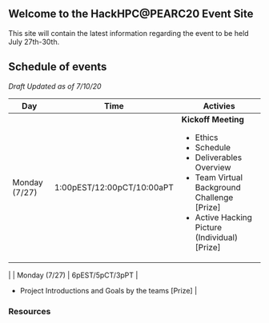 ## Welcome to the HackHPC@PEARC20 Event Site

This site will contain the latest information regarding the event to be held July 27th-30th.

## Schedule of events
_Draft Updated as of 7/10/20_

| Day | Time | Activies |
|-----------|------------------------|----------------------------|
| Monday (7/27) | 1:00pEST/12:00pCT/10:00aPT |  **Kickoff Meeting** <ul><li>Ethics</li><li>Schedule</li><li>Deliverables Overview</li><li>Team Virtual Background Challenge [Prize]</li><li>Active Hacking Picture (Individual)  [Prize]</li></ul>
|
| Monday (7/27) | 6pEST/5pCT/3pPT |  
- Project Introductions and Goals by the teams [Prize]
|



### Resources


